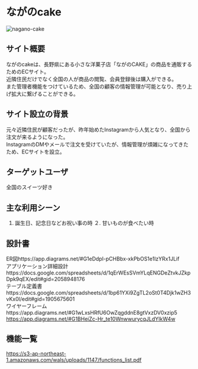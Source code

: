 # ながのcake

![nagano-cake](https://user-images.githubusercontent.com/61785826/82977362-90609a80-a01c-11ea-9f75-d17b7c380ac1.jpg)


## サイト概要
ながのcakeは、長野県にある小さな洋菓子店「ながのCAKE」の商品を通販するためのECサイト。  
近隣住民だけでなく全国の人が商品の閲覧、会員登録後は購入ができる。  
また管理者機能をつけているため、全国の顧客の情報管理が可能となり、売り上げ拡大に繋げることができる。

## サイト設立の背景
元々近隣住民が顧客だったが、昨年始めたInstagramから人気となり、全国から注文が来るようになった。<br>
InstagramのDMやメールで注文を受けていたが、情報管理が煩雑になってきたため、ECサイトを設立。　　


## ターゲットユーザ
全国のスイーツ好き

## 主な利用シーン

1. 誕生日、記念日などお祝い事の時
２. 甘いものが食べたい時

## 設計書
ER図https://app.diagrams.net/#G1eDdpl-pCHBbx-xkPbOS1e1lzYRx1JLif  
アプリケーション詳細設計https://docs.google.com/spreadsheets/d/1qErWEsSVmYLqENGDeZtvkJZkpDpk9qEX/edit#gid=2058948176  
テーブル定義書https://docs.google.com/spreadsheets/d/1bp61YXi9ZgTL2oSt0T4Djk1wZH3vKx0l/edit#gid=1905675601  
ワイヤーフレームhttps://app.diagrams.net/#G1wLxsHRfU6OwZqgddnE8gtVxzDV0xzip5  
            https://app.diagrams.net/#G1BHeiZc-Hr_te10WnwwurycqJLdYIkW4w


## 機能一覧
https://s3-ap-northeast-1.amazonaws.com/wals/uploads/1147/functions_list.pdf
